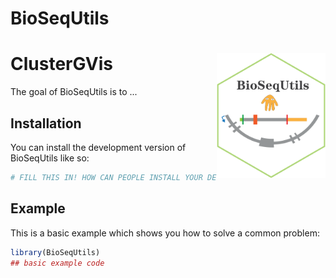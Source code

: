
# BioSeqUtils

# ClusterGVis <img src="man/BioSeqUtils-logo.png" align="right" height="200" />

<!-- badges: start -->
<!-- badges: end -->

The goal of BioSeqUtils is to ...

## Installation

You can install the development version of BioSeqUtils like so:

``` r
# FILL THIS IN! HOW CAN PEOPLE INSTALL YOUR DEV PACKAGE?
```

## Example

This is a basic example which shows you how to solve a common problem:

``` r
library(BioSeqUtils)
## basic example code
```

